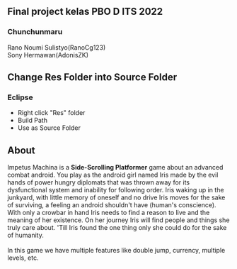 ## Final project kelas PBO D ITS 2022 <br />
### Chunchunmaru
Rano Noumi Sulistyo(RanoCg123) <br />
Sony Hermawan(AdonisZK) <br />

## Change Res Folder into Source Folder
### Eclipse
- Right click "Res" folder
- Build Path
- Use as Source Folder

## About
Impetus Machina is a **Side-Scrolling Platformer** game about an advanced combat android. You play as the android girl named Iris made by the evil hands of power hungry diplomats that was thrown away for its dysfunctional system and inability for following order. Iris waking up in the junkyard, with little memory of oneself and no drive Iris moves for the sake of surviving, a feeling an android shouldn't have (human's conscience). With only a crowbar in hand Iris needs to find a reason to live and the meaning of her existence. On her journey Iris will find people and things she truly care about. 'Till Iris found the one thing only she could do for the sake of humanity.
<br />
<br />
In this game we have multiple features like double jump, currency, multiple levels, etc.
